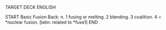 TARGET DECK
ENGLISH

START
Basic
Fusion
Back: n. 1 fusing or melting. 2 blending. 3 coalition. 4 = *nuclear fusion. [latin: related to *fuse1]
END
